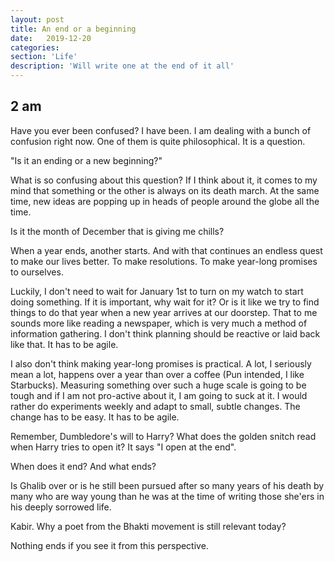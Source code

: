 ```yaml
---
layout: post
title: An end or a beginning
date:   2019-12-20
categories:
section: 'Life'
description: 'Will write one at the end of it all'
---
```


2 am
---


Have you ever been confused? I have been. I am dealing with
a bunch of confusion right now. One of them is quite philosophical. It is a question.

"Is it an ending or a new beginning?"

What is so confusing about this question? If I think about it, it comes
to my mind that something or the other is always on its death march. At the same time, 
new ideas are popping up in heads of people around the globe all the time.

Is it the month of December that is giving me chills?

When a year ends, another starts. And with that continues an endless
quest to make our lives better. To make resolutions. To make year-long
promises to ourselves.

Luckily, I don't need to wait for January 1st to turn on my watch to
start doing something. If it is important, why wait for it? Or is it
like we try to find things to do that year when a new year arrives at
our doorstep. That to me sounds more like reading a newspaper, which is very much
a method of information gathering. I don't think planning should be
reactive or laid back like that. It has to be agile.

I also don't think making year-long promises is practical. A lot, I
seriously mean a lot, happens over a year than over a coffee (Pun
intended, I like Starbucks). Measuring something over such a huge scale is
going to be tough and if I am not pro-active about it, I am
going to suck at it. I would rather do experiments weekly and
adapt to small, subtle changes. The change has to be easy. It has to be
agile.

Remember, Dumbledore's will to Harry? What does the golden snitch read
when Harry tries to open it? It says
"I open at the end".

When does it end? And what ends?

Is Ghalib over or is he still been pursued after so many years of his
death by many who are way young than he was at the time of writing those she'ers in his
deeply sorrowed life.

Kabir. Why a poet from the Bhakti movement is still relevant today?

Nothing ends if you see it from this perspective.
